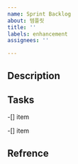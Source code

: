 ```yaml
---
name: Sprint Backlog
about: 템플릿
title: ''
labels: enhancement
assignees: ''

---
```


## Description

## Tasks

-[] item

-[] item

## Refrence
